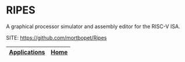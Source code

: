 # RIPES

 A graphical processor simulator and assembly editor for the RISC-V ISA.

 SITE: https://github.com/mortbopet/Ripes

 | [Applications](https://portable-linux-apps.github.io/apps.html) | [Home](https://portable-linux-apps.github.io)
 | --- | --- |
